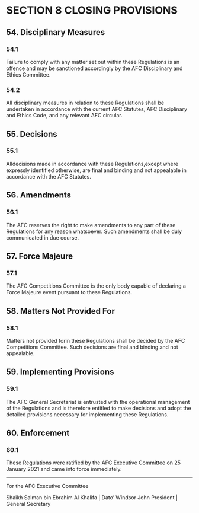 # SECTION 8 CLOSING PROVISIONS

## 54. Disciplinary Measures

### 54.1

Failure to comply with any matter set out within these Regulations is an offence and may be sanctioned accordingly by the AFC Disciplinary and Ethics Committee.

### 54.2

All disciplinary measures in relation to these Regulations shall be undertaken in accordance with the current AFC Statutes, AFC Disciplinary and Ethics Code, and any relevant AFC circular.

## 55. Decisions

### 55.1

Alldecisions made in accordance with these Regulations,except where expressly identified otherwise, are final and binding and not appealable in accordance with the AFC Statutes.

## 56. Amendments

### 56.1

The AFC reserves the right to make amendments to any part of these Regulations for any reason whatsoever. Such amendments shall be duly communicated in due course.

## 57. Force Majeure

### 57.1

The AFC Competitions Committee is the only body capable of declaring a Force Majeure event pursuant to these Regulations.

## 58. Matters Not Provided For

### 58.1

Matters not provided forin these Regulations shall be decided by the AFC Competitions Committee. Such decisions are final and binding and not appealable.

## 59. Implementing Provisions

### 59.1

The AFC General Secretariat is entrusted with the operational management of the Regulations and is therefore entitled to make decisions and adopt the detailed provisions necessary for implementing these Regulations.

## 60. Enforcement

### 60.1

These Regulations were ratified by the AFC Executive Committee on 25 January 2021 and came into force immediately.

---

For the AFC Executive Committee

Shaikh Salman bin Ebrahim Al Khalifa | Dato’ Windsor John
President | General Secretary

